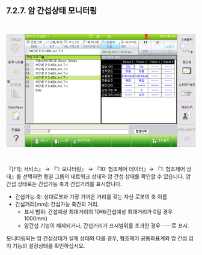 ﻿## 7.2.7. 암 간섭상태 모니터링

<Br>

![[그림7-21] 협조제어 모니터링](../../_assets/7-21.png)


<br>


『[F1]: 서비스』 → 『1: 모니터링』 → 『10: 협조제어 데이터』→ 『1: 협조제어 상태』를 선택하면 동일 그룹의 네트워크 상태와 암 간섭 상태를 확인할 수 있습니다. 암 간섭 상태로는 간섭가능 축과 간섭거리를 표시합니다. 

 - 	간섭가능 축: 상대로봇과 가장 가까운 거리를 갖는 자신 로봇의 축 이름
 - 	간섭거리[mm]: 간섭가능 축간의 거리.
      - 표시 범위: 간섭예상 최대거리의 10배(간섭예상 최대거리가 0일 경우 1000mm)
      - 암간섭 기능이 해제되거나, 간섭거리가 표시범위를 초과한 경우 ----로 표시.

모니터링되는 암 간섭상태가 실제 상태와 다를 경우, 협조제어 공통좌표계와 암 간섭 검지 기능의 설정상태를 확인하십시오. 
